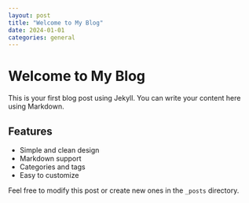 ```yaml
---
layout: post
title: "Welcome to My Blog"
date: 2024-01-01
categories: general
---
```


# Welcome to My Blog

This is your first blog post using Jekyll. You can write your content here using Markdown.

## Features

- Simple and clean design
- Markdown support
- Categories and tags
- Easy to customize

Feel free to modify this post or create new ones in the `_posts` directory.